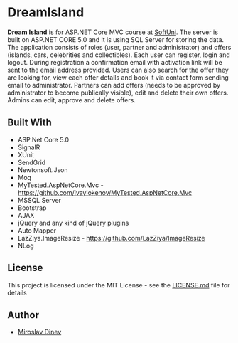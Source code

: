 # DreamIsland

**Dream Island** is for ASP.NET Core MVC course at [SoftUni](https://softuni.bg/ "SoftUni"). The server is built on ASP.NET CORE 5.0 and it is using SQL Server for storing the data. The application consists of roles (user, partner and administrator) and offers (islands, cars, celebrities and collectibles). Each user can register, login and logout. During registration a confirmation email with activation link will be sent to the email address provided. Users can also search for the offer they are looking for, view each offer details and book it via contact form sending email to administrator. Partners can add offers (needs to be approved by administrator to become publically visible), edit and delete their own offers. Admins can edit, approve and delete offers. 

## Built With

* ASP.Net Core 5.0
* SignalR
* XUnit
* SendGrid
* Newtonsoft.Json
* Moq
* MyTested.AspNetCore.Mvc - https://github.com/ivaylokenov/MyTested.AspNetCore.Mvc
* MSSQL Server
* Bootstrap
* AJAX
* jQuery and any kind of jQuery plugins
* Auto Mapper
* LazZiya.ImageResize - https://github.com/LazZiya/ImageResize
* NLog

## License

This project is licensed under the MIT License - see the [LICENSE.md](https://github.com/MiroslavDinev/DreamIsland/blob/master/LICENSE) file for details

## Author

- [Miroslav Dinev](https://github.com/MiroslavDinev)
